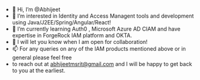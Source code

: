 - 👋 Hi, I’m @Abhijeet
- 👀 I’m interested in Identity and Access Managent tools and development using Java/J2EE/Spring/Angular/React!
- 🌱 I’m currently learning Auth0 , Microsoft Azure AD CIAM and have expertise in ForgeRock IAM platform and OKTA.
- 💞️ I will let you know when I am open for collaboration!
- 📫 For any queries on any of the IAM products mentioned above or in general please feel free
- to reach out at abhijeetmsrit@gmail.com and I will be happy to get back to you at the earliest.

<!---
abhijeetmsrit/abhijeetmsrit is a ✨ special ✨ repository because its `README.md` (this file) appears on your GitHub profile.
You can click the Preview link to take a look at your changes.
--->
